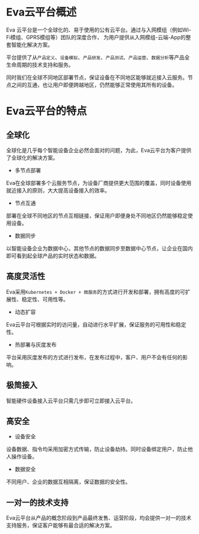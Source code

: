 # Eva云平台概述

Eva 云平台是一个全球化的、易于使用的公有云平台。通过与入网模组（例如Wi-Fi模组、GPRS模组等）团队的深度合作，
为用户提供从入网模组-云端-App的整套智能化解决方案。

平台提供了从`产品定义`、`设备模拟`、`产品研发`、`产品测试`、`产品运营`、`数据分析`等产品全生命周期的技术支持和服务。

同时我们在全球不同地区部署节点，保证设备在不同地区能够就近接入云服务。节点之间的互通，也让用户即便跨越地区，仍然能够正常使用其所有的设备。

# Eva云平台的特点

## 全球化
全球化是几乎每个智能设备企业必然会面对的问题，为此，Eva云平台为客户提供了全球化的解决方案。
- 多节点部署

Eva在全球部署多个云服务节点，为设备厂商提供更大范围的覆盖，同时设备使用就近接入的原则，大大提高设备接入的效率。

- 节点互通

部署在全球不同地区的节点互相链接，保证用户即便身处不同地区仍然能够稳定使用设备。

- 数据同步

以智能设备企业为数据中心，其他节点的数据同步至数据中心节点，让企业在国内即可看到起全球产品的实时状态和数据。

## 高度灵活性
Eva采用`Kubernetes + Docker + 微服务`的方式进行开发和部署，拥有高度的可扩展性、稳定性、可用性等。
- 动态扩容

Eva云平台可根据实时的访问量，自动进行水平扩展，保证服务的可用性和稳定性。

- 热部署与灰度发布

平台采用灰度发布的方式进行发布，在发布过程中，客户、用户不会有任何的影响。

## 极简接入
智能硬件设备接入云平台只需几步即可立即接入云平台。

## 高安全
- 设备安全

设备数据、指令均采用加密方式传输，防止设备劫持。同时设备绑定用户，防止他人操作设备。

- 数据安全

不同用户、企业的数据互相隔离，保证数据的安全性。

## 一对一的技术支持
Eva云平台从产品的概念阶段到产品最终发售、运营阶段，均会提供一对一的技术支持服务，保证客户能够有最合适的解决方案。

